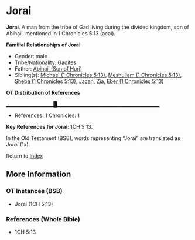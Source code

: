 # Jorai
**Jorai**. 
A man from the tribe of Gad living during the divided kingdom, son of Abihail, mentioned in 1 Chronicles 5:13 (acai). 




**Familial Relationships of Jorai**


* Gender: male
* Tribe/Nationality: [Gadites](../../../groups/md/acai/Gad.md)
* Father: [Abihail (Son of Huri)](Abihail.3.md)
* Sibling(s): [Michael (1 Chronicles 5:13)](Michael.2.md), [Meshullam (1 Chronicles 5:13)](Meshullam.3.md), [Sheba (1 Chronicles 5:13)](Sheba.5.md), [Jacan](Jacan.md), [Zia](Zia.md), [Eber (1 Chronicles 5:13)](Eber.2.md)


**OT Distribution of References**

▁▁▁▁▁▁▁▁▁▁▁▁█▁▁▁▁▁▁▁▁▁▁▁▁▁▁▁▁▁▁▁▁▁▁▁▁▁▁
* References: 1 Chronicles: 1



**Key References for Jorai**: 
1CH 5:13. 


In the Old Testament (BSB), words representing “Jorai” are translated as 
*Jorai* (1x). 




Return to [Index](00-Index.md)

## More Information

### OT Instances (BSB)

* Jorai (1CH 5:13)



### References (Whole Bible)

* 1CH 5:13




